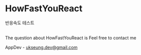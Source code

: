# HowFastYouReact
반응속도 테스트
<br><br>

The question about HowFastYouReact is Feel free to contact me<br>

AppDev    - ukseung.dev@gmail.com<br>
